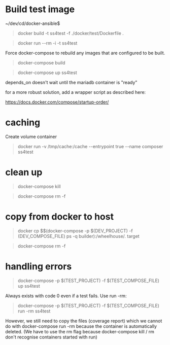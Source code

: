 # Build test image

~/dev/cd/docker-ansible$ 
> docker build -t ss4test -f ./docker/test/Dockerfile .

> docker run --rm -i -t ss4test

Force docker-compose to rebuild any images that are configured to be built.

> docker-compose build

> docker-compose up ss4test

depends_on doesn't wait until the mariadb container is "ready"

for a more robust solution, add a wrapper script as described here:

https://docs.docker.com/compose/startup-order/


# caching

Create volume container

> docker run -v /tmp/cache:/cache --entrypoint true --name composer ss4test


# clean up

> docker-compose kill

> docker-compose rm -f

# copy from docker to host

> docker cp $$(docker-compose -p $(DEV_PROJECT) -f (DEV_COMPOSE_FILE) ps -q builder):/wheelhouse/. target

> docker-compose rm -f

# handling errors

> docker-compose -p $(TEST_PROJECT) -f $(TEST_COMPOSE_FILE) up ss4test

Always exists with code 0 even if a test fails. Use run -rm:

> docker-compose -p $(TEST_PROJECT) -f $(TEST_COMPOSE_FILE) run -rm ss4test

However, we still need to copy the files (coverage report) which we cannot do with docker-compose run -rm
because the container is automatically deleted. (We have to use the rm flag because docker-compose kill / rm don't recognise containers started with run)